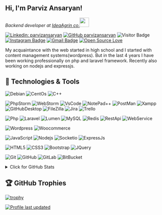 <h2> Hi, I'm Parviz Ansaryan!</h2>
<p>
  <em>
    Backend developer at <a href="https://sharinoo.com">IdeaAgrin co.</a><img src="https://media.giphy.com/media/WUlplcMpOCEmTGBtBW/giphy.gif" width="30"> 
  </em>
</p>

[![Linkedin: parvizansaryan](https://img.shields.io/badge/-parvizansaryan-blue?style=flat-square&logo=Linkedin&logoColor=white&link=https://www.linkedin.com/in/parvizansaryan)](https://www.linkedin.com/in/parvizansaryan)
[![GitHub parvizansaryan](https://img.shields.io/github/followers/parvizansaryan?label=follow&style=social)](https://github.com/parvizansaryan)
![Visitor Badge](https://visitor-badge.laobi.icu/badge?page_id=parvizansaryan)
[![Instagram Badge](https://img.shields.io/badge/-parvizansaryan-purple?style=flat-square&logo=instagram&logoColor=white&link=https://instagram.com/parvizansaryan/)](https://instagram.com/parvizansaryan "Follow on Instagram")
[![Gmail Badge](https://img.shields.io/badge/-parviz.ansaryan@gmail.com-c14438?style=flat-square&logo=Gmail&logoColor=white&link=mailto:parviz.ansaryan@gmail.com)](mailto:parviz.ansaryan@gmail.com)
[![Open Source Love](https://badges.frapsoft.com/os/v1/open-source.svg?v=102)](https://github.com/ellerbrock/open-source-badge/)

<p>
  My acquaintance with the web started in high school and I started with content management systems(wordpress). But in the last 4 years I have been working professionally on php and laravel framework. Recently also working on nodejs and expressjs.
</p>

## 🔧 Technologies & Tools

![Debian](https://img.shields.io/badge/-Debian-181717?style=flat-square&logo=debian)
![CentOs](https://img.shields.io/badge/-CentOs-181717?style=flat-square&logo=centos)
![C++](https://img.shields.io/badge/-C++-181717?style=flat-square&logo=c)

![PhpStorm](https://img.shields.io/badge/-PhpStorm-181717?style=flat-square&logo=PhpStorm)
![WebStorm](https://img.shields.io/badge/-WebStorm-181717?style=flat-square&logo=WebStorm)
![VsCode](https://img.shields.io/badge/-VsCode-181717?style=flat-square&logo=VisualStudioCode)
![NotePad++](https://img.shields.io/badge/-NotPad++-181717?style=flat-square&logo=NotepadPlusPlus)
![PostMan](https://img.shields.io/badge/-PostMan-181717?style=flat-square&logo=PostMan)
![Xampp](https://img.shields.io/badge/-Xampp-181717?style=flat-square&logo=Xampp)
![GitHubDesktop](https://img.shields.io/badge/-GitHubDesktop-181717?style=flat-square&logo=GitHubDesktop)
![FileZilla](https://img.shields.io/badge/-FileZilla-181717?style=flat-square&logo=FileZilla)
![Jira](https://img.shields.io/badge/-Jira-181717?style=flat-square&logo=jira)
![Trello](https://img.shields.io/badge/-Trello-181717?style=flat-square&logo=trello)

![Php](https://img.shields.io/badge/-Php-181717?style=flat-square&logo=php)
![Laravel](https://img.shields.io/badge/-Laravel-181717?style=flat-square&logo=laravel)
![Lumen](https://img.shields.io/badge/-Lumen-181717?style=flat-square&logo=lumen)
![MySQL](https://img.shields.io/badge/-MySQL-181717?style=flat-square&logo=mysql)
![Redis](https://img.shields.io/badge/-Redis-181717?style=flat-square&logo=redis)
![RestApi](https://img.shields.io/badge/-RestApi-181717?style=flat-square&logo=restapi)
![WebService](https://img.shields.io/badge/-WebService-181717?style=flat-square&logo=webservice)

![Wordpress](https://img.shields.io/badge/-Wordpress-181717?style=flat-square&logo=wordpress)
![Woocommerce](https://img.shields.io/badge/-Woocommerce-181717?style=flat-square&logo=woocommerce)

![JavaScript](https://img.shields.io/badge/-JavaScript-181717?style=flat-square&logo=javascript)
![Nodejs](https://img.shields.io/badge/-Nodejs-181717?style=flat-square&logo=Node.js)
![Socketio](https://img.shields.io/badge/-Socketio-181717?style=flat-square&logo=socket.io)
![ExpressJs](https://img.shields.io/badge/-ExpressJs-181717?style=flat-square&logo=expressjs)

![HTML5](https://img.shields.io/badge/-HTML5-181717?style=flat-square&logo=html5&logoColor=white)
![CSS3](https://img.shields.io/badge/-CSS3-181717?style=flat-square&logo=css3)
![Bootstrap](https://img.shields.io/badge/-Bootstrap-181717?style=flat-square&logo=bootstrap)
![JQuery](https://img.shields.io/badge/-JQuery-181717?style=flat-square&logo=jquery)

![Git](https://img.shields.io/badge/-Git-181717?style=flat-square&logo=git)
![GitHub](https://img.shields.io/badge/-GitHub-181717?style=flat-square&logo=github)
![GitLab](https://img.shields.io/badge/-GitLab-181717?style=flat-square&logo=gitlab)
![BitBucket](https://img.shields.io/badge/-BitBucket-181717?style=flat-square&logo=bitbucket)

<details>
  <summary>Click for GitHub Stats</summary>
  <p align="center">
    <span align="center">
      <img align="center" src="https://github-readme-stats.vercel.app/api?username=parvizansaryan&show_icons=true&include_all_commits=true&theme=radical" alt="parvizansaryan's github stats" />
    </span>
    <span align="center">
      <img align="center" src="https://github-readme-stats.vercel.app/api/top-langs/?username=parvizansaryan&layout=compact&theme=radical" />
    </span>
  </p>
  <br />
  
![](https://github-profile-summary-cards.vercel.app/api/cards/profile-details?username=parvizansaryan&theme=github_dark)
![](https://github-profile-summary-cards.vercel.app/api/cards/productive-time?username=parvizansaryan&theme=github_dark)
<!--   ![](https://cr-skills-chart-widget.azurewebsites.net/api/api?username=parvizansaryan) -->
  
</details>

## 🏆 GitHub Trophies

[![trophy](https://github-profile-trophy.vercel.app/?username=parvizansaryan&theme=darkhub&column=7&no-frame=true)](https://github.com/ryo-ma/github-profile-trophy)

[![Profile last updated](https://img.shields.io/github/last-commit/parvizansaryan/parvizansaryan/main?label=Last%20updated&style=flat)](https://github.com/parvizansaryan/parvizansaryan/commits)
